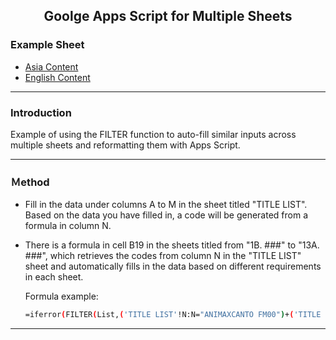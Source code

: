 <h2 align="center">Goolge Apps Script for Multiple Sheets</h1>
</div>

### Example Sheet
- [Asia Content](https://danielpw.page.link/AsiaContent)
- [English Content](https://danielpw.page.link/EnglishContent)
---

### Introduction
Example of using the FILTER function to auto-fill similar inputs across multiple sheets and reformatting them with Apps Script.

---

### Ｍethod 

- Fill in the data under columns A to M in the sheet titled "TITLE LIST". Based on the data you have filled in, a code will be generated from a formula in column N.
- There is a formula in cell B19 in the sheets titled from "1B. ###" to "13A. ###", which retrieves the codes from column N in the "TITLE LIST" sheet and automatically fills in the data based on different requirements in each sheet.

  Formula example:
  ```bash
  =iferror(FILTER(List,('TITLE LIST'!N:N="ANIMAXCANTO FM00")+('TITLE LIST'!N:N="ANIMAXSOT ONLY00")))
  ```
---
